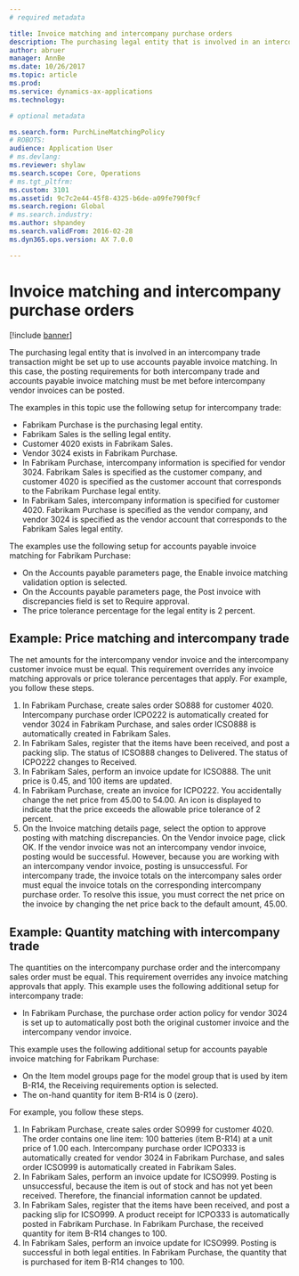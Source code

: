 ```yaml
---
# required metadata

title: Invoice matching and intercompany purchase orders
description: The purchasing legal entity that is involved in an intercompany trade transaction might be set up to use accounts payable invoice matching. In this case, the posting requirements for both intercompany trade and accounts payable invoice matching must be met before intercompany vendor invoices can be posted.
author: abruer
manager: AnnBe
ms.date: 10/26/2017
ms.topic: article
ms.prod: 
ms.service: dynamics-ax-applications
ms.technology: 

# optional metadata

ms.search.form: PurchLineMatchingPolicy
# ROBOTS: 
audience: Application User
# ms.devlang: 
ms.reviewer: shylaw
ms.search.scope: Core, Operations
# ms.tgt_pltfrm: 
ms.custom: 3101
ms.assetid: 9c7c2e44-45f8-4325-b6de-a09fe790f9cf
ms.search.region: Global
# ms.search.industry: 
ms.author: shpandey
ms.search.validFrom: 2016-02-28
ms.dyn365.ops.version: AX 7.0.0

---
```


# Invoice matching and intercompany purchase orders

[!include [banner](../includes/banner.md)]

The purchasing legal entity that is involved in an intercompany trade transaction might be set up to use accounts payable invoice matching. In this case, the posting requirements for both intercompany trade and accounts payable invoice matching must be met before intercompany vendor invoices can be posted.

The examples in this topic use the following setup for intercompany trade:
-   Fabrikam Purchase is the purchasing legal entity.
-   Fabrikam Sales is the selling legal entity.
-   Customer 4020 exists in Fabrikam Sales.
-   Vendor 3024 exists in Fabrikam Purchase.
-   In Fabrikam Purchase, intercompany information is specified for vendor 3024. Fabrikam Sales is specified as the customer company, and customer 4020 is specified as the customer account that corresponds to the Fabrikam Purchase legal entity.
-   In Fabrikam Sales, intercompany information is specified for customer 4020. Fabrikam Purchase is specified as the vendor company, and vendor 3024 is specified as the vendor account that corresponds to the Fabrikam Sales legal entity.

The examples use the following setup for accounts payable invoice matching for Fabrikam Purchase:
-   On the Accounts payable parameters page, the Enable invoice matching validation option is selected.
-   On the Accounts payable parameters page, the Post invoice with discrepancies field is set to Require approval.
-   The price tolerance percentage for the legal entity is 2 percent.

## Example: Price matching and intercompany trade
The net amounts for the intercompany vendor invoice and the intercompany customer invoice must be equal. This requirement overrides any invoice matching approvals or price tolerance percentages that apply. For example, you follow these steps.
1.  In Fabrikam Purchase, create sales order SO888 for customer 4020. Intercompany purchase order ICPO222 is automatically created for vendor 3024 in Fabrikam Purchase, and sales order ICSO888 is automatically created in Fabrikam Sales.
2.  In Fabrikam Sales, register that the items have been received, and post a packing slip. The status of ICSO888 changes to Delivered. The status of ICPO222 changes to Received.
3.  In Fabrikam Sales, perform an invoice update for ICSO888. The unit price is 0.45, and 100 items are updated.
4.  In Fabrikam Purchase, create an invoice for ICPO222. You accidentally change the net price from 45.00 to 54.00. An icon is displayed to indicate that the price exceeds the allowable price tolerance of 2 percent.
5.  On the Invoice matching details page, select the option to approve posting with matching discrepancies. On the Vendor invoice page, click OK. If the vendor invoice was not an intercompany vendor invoice, posting would be successful. However, because you are working with an intercompany vendor invoice, posting is unsuccessful. For intercompany trade, the invoice totals on the intercompany sales order must equal the invoice totals on the corresponding intercompany purchase order. To resolve this issue, you must correct the net price on the invoice by changing the net price back to the default amount, 45.00.

## Example: Quantity matching with intercompany trade
The quantities on the intercompany purchase order and the intercompany sales order must be equal. This requirement overrides any invoice matching approvals that apply. This example uses the following additional setup for intercompany trade:
-   In Fabrikam Purchase, the purchase order action policy for vendor 3024 is set up to automatically post both the original customer invoice and the intercompany vendor invoice.

This example uses the following additional setup for accounts payable invoice matching for Fabrikam Purchase:
-   On the Item model groups page for the model group that is used by item B-R14, the Receiving requirements option is selected.
-   The on-hand quantity for item B-R14 is 0 (zero).

For example, you follow these steps.
1.  In Fabrikam Purchase, create sales order SO999 for customer 4020. The order contains one line item: 100 batteries (item B-R14) at a unit price of 1.00 each. Intercompany purchase order ICPO333 is automatically created for vendor 3024 in Fabrikam Purchase, and sales order ICSO999 is automatically created in Fabrikam Sales.
2.  In Fabrikam Sales, perform an invoice update for ICSO999. Posting is unsuccessful, because the item is out of stock and has not yet been received. Therefore, the financial information cannot be updated.
3.  In Fabrikam Sales, register that the items have been received, and post a packing slip for ICSO999. A product receipt for ICPO333 is automatically posted in Fabrikam Purchase. In Fabrikam Purchase, the received quantity for item B-R14 changes to 100.
4.  In Fabrikam Sales, perform an invoice update for ICSO999. Posting is successful in both legal entities. In Fabrikam Purchase, the quantity that is purchased for item B-R14 changes to 100.





